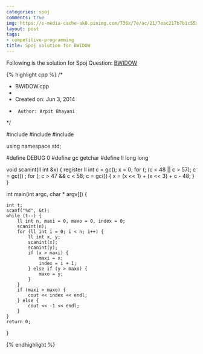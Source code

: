 ```yaml
---
categories: spoj
comments: true
img: https://s-media-cache-ak0.pinimg.com/736x/7e/ac/21/7eac217b7b1c55ab7fd56758e4e181be.jpg
layout: post
tags:
- competitive-programming
title: Spoj solution for BWIDOW
---
```


Following is the solution for Spoj Question: [BWIDOW](http://www.spoj.com/problems/BWIDOW/)

{% highlight cpp %}
/*
 * BWIDOW.cpp
 *
 *  Created on: Jun 3, 2014
 *      Author: Arpit Bhayani
 */

#include <cstdio>
#include <cstdlib>
#include <iostream>

using namespace std;

#define DEBUG 0
#define gc getchar
#define ll long long

void scanint(ll int &x) {
	register ll int c = gc();
	x = 0;
	for (; (c < 48 || c > 57); c = gc())
		;
	for (; c > 47 && c < 58; c = gc()) {
		x = (x << 1) + (x << 3) + c - 48;
	}
}

int main(int argc, char * argv[]) {

	int t;
	scanf("%d", &t);
	while (t--) {
		ll int n, maxi = 0, maxo = 0, index = 0;
		scanint(n);
		for (ll int i = 0; i < n; i++) {
			ll int x, y;
			scanint(x);
			scanint(y);
			if (x > maxi) {
				maxi = x;
				index = i + 1;
			} else if (y > maxo) {
				maxo = y;
			}
		}
		if (maxi > maxo) {
			cout << index << endl;
		} else {
			cout << -1 << endl;
		}
	}
	return 0;
}

{% endhighlight %}